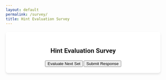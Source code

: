 ```yaml
---
layout: default
permalink: /survey/
title: Hint Evaluation Survey
---
```

<head>
  <link href="https://cdnjs.cloudflare.com/ajax/libs/font-awesome/6.0.0/css/all.min.css" rel="stylesheet">
  <link href="https://fonts.googleapis.com/icon?family=Material+Icons" rel="stylesheet">
  <link href="https://cdn.jsdelivr.net/npm/material-design-lite/material.min.css" rel="stylesheet">
  <script src="https://cdn.jsdelivr.net/npm/material-design-lite/material.min.js"></script>
  <style>
    body {
      font-family: "Roboto", "Arial", sans-serif;
      margin: 20px;
    }
    .card {
      margin: 20px 0;
      padding: 20px;
      box-shadow: 0 4px 6px rgba(0, 0, 0, 0.1);
      border-radius: 8px;
      background-color: #ffffff;
    }
    .btn {
      margin-top: 20px;
      text-align: center;
    }
    table {
      width: 100%;
      border-collapse: collapse;
      margin: 20px 0;
    }
    th, td {
      text-align: left;
      padding: 10px;
      border: 1px solid #ddd;
    }
    th {
      background-color: #f5f5f5;
    }
    .survey-question {
      margin-bottom: 15px;
    }
    .likert-scale {
      display: flex;
      justify-content: space-between;
      width: 100%;
      max-width: 400px;
    }
    .center {
      text-align: center;
    }
  </style>
</head>
<body>

<div class="card">
  <h2 class="center">Hint Evaluation Survey</h2>
  <div id="data-container">
    <!-- Evaluation Set Will Be Rendered Here -->
  </div>
  <div id="survey-container">
    <!-- Evaluation Survey Will Be Rendered Here -->
  </div>
  <div class="btn center">
    <button class="mdl-button mdl-js-button mdl-button--raised mdl-button--colored" onclick="nextSet()">Evaluate Next Set</button>
    <button class="mdl-button mdl-js-button mdl-button--raised mdl-button--accent" onclick="submitSurvey()">Submit Response</button>
  </div>
</div>

<script>
  // Sample JSON data
  const data = [
    {
      "student_code": "Student Code Example 1",
      "goal_code": "Goal Code Example 1",
      "edit_script": "Edit Script Example 1",
      "hints_level1": "Hints Level 1 Example 1",
      "hints_level2": "Hints Level 2 Example 1",
      "hints_level3": "Hints Level 3 Example 1"
    },
    {
      "student_code": "Student Code Example 2",
      "goal_code": "Goal Code Example 2",
      "edit_script": "Edit Script Example 2",
      "hints_level1": "Hints Level 1 Example 2",
      "hints_level2": "Hints Level 2 Example 2",
      "hints_level3": "Hints Level 3 Example 2"
    }
    // Add more sets as needed
  ];
 
  const sections =  [
    {
        "title":"Clarity and Comprehension",
        "questions": [
            "The hints are clearly written and easy to understand.",
            "The hints are clearly written and easy to understand.",
            "The hints are clearly written and easy to understand.",
            "The hints use consistent and appropriate terminology for the audience.",
            "The hints use consistent and appropriate terminology for the audience.",
            "The hints use consistent and appropriate terminology for the audience."
        ]
    },
    {
        "title": "Relevance to the Task",
        "questions": [
            "The hints align with the problem and task requirements.",
            "The hints align with the problem and task requirements.",
            "The hints align with the problem and task requirements.",
            "The hints provide actionable guidance for solving the problem.",
            "The hints provide actionable guidance for solving the problem.",
            "The hints provide actionable guidance for solving the problem."
        ]
    },
    {
        "title": "Depth and Completeness",
        "questions": [
            "The hints address all critical conceptual aspects of the task (e.g., input validation, loops, formatting).",
            "The hints address all critical conceptual aspects of the task (e.g., input validation, loops, formatting).",
            "The hints address all critical conceptual aspects of the task (e.g., input validation, loops, formatting).",
            "The hints provide enough information to be useful without overwhelming the user.",
            "The hints provide enough information to be useful without overwhelming the user.",
            "The hints provide enough information to be useful without overwhelming the user."
        ]
    },
    {
        "title": "Specificity and Examples",
        "questions": [
            "The hints are specific and directly applicable to the task(targeted).",
            "The hints are specific and directly applicable to the task(targeted).",
            "The hints are specific and directly applicable to the task(targeted)."
        ]
    },
    {
        "title": "Hallucination and Factual Levels",
        "questions": [
            "The hints accurate and void of fabricated or incorrect information.",
            "The hints accurate and void of fabricated or incorrect information.",
            "The hints accurate and void of fabricated or incorrect information.",
            "The hints are directly relevant to the student and goal code.",
            "The hints are directly relevant to the student and goal code.",
            "The hints are directly relevant to the student and goal code."
        ]
    },
    {
        "title": "Level Specific Evaluation",
        "questions": [
        "The questions encourage critical thinking about the task",
        "The hints provide generic yet practical steps to solve the problem",
        "The hints specific and detailed enough for direct implementation",
        "The questions open-ended and avoid leading the user to a specific solution",
        "The suggestions aligned with good programming practices",
        "The hints include accurate syntax and logic for the given task"
        ]
    }
]

  const surveyResponses = []; // Store survey responses here
  let currentIndex = null; // Current data index

  // Render a random set from the JSON data
  function renderSet() {
    const randomIndex = Math.floor(Math.random() * data.length);
    currentIndex = randomIndex;
    const currentSet = data[randomIndex];

    const dataContainer = document.getElementById("data-container");
    const surveyContainer = document.getElementById("survey-container");

    // Render data
    dataContainer.innerHTML = `
      <table>
        <tr>
          <th colspan="3">Student Code</th>
          <th colspan="3">Goal Code</th>
        </tr>
        <tr>
          <td colspan="3">${currentSet.student_code}</td>
          <td colspan="3">${currentSet.goal_code}</td>
        </tr>
        <tr>
          <th colspan="6">Edit Script</th>
        </tr>
        <tr>
          <td colspan="6">${currentSet.edit_script}</td>
        </tr>
        <tr>
          <th colspan="2">Hints Level 1</th>
          <th colspan="2">Hints Level 2</th>
          <th colspan="2">Hints Level 3</th>
        </tr>
        <tr>
          <td colspan="2">${currentSet.hints_level1}</td>
          <td colspan="2">${currentSet.hints_level2}</td>
          <td colspan="2">${currentSet.hints_level3}</td>
        </tr>
      </table>
    `;

  
    let surveyHTML = ``;
    sections.forEach((section, sectionIndex) => {
      surveyHTML += `<h4>${section.title}</h4><table><tr>
              <th colspan="2">Hints Level 1</th>
              <th colspan="2">Hints Level 2</th>
              <th colspan="2">Hints Level 3</th>
            </tr>`;
      for (let questionIndex = 0; questionIndex < section.questions.length; questionIndex += 3) {
        // const question = section.questions[questionIndex];
        surveyHTML += `
          <div class="survey-question">
            <tr>
              <td colspan="2"><label>${section.questions[questionIndex]}</label>
            <div class="likert-scale">
              <label><input type="radio" name="q${sectionIndex}_${questionIndex}" value="1"> 1</label>
              <label><input type="radio" name="q${sectionIndex}_${questionIndex}" value="2"> 2</label>
              <label><input type="radio" name="q${sectionIndex}_${questionIndex}" value="3"> 3</label>
              <label><input type="radio" name="q${sectionIndex}_${questionIndex}" value="4"> 4</label>
              <label><input type="radio" name="q${sectionIndex}_${questionIndex}" value="5"> 5</label>
            </div></td>
              <td colspan="2"><label>${section.questions[questionIndex+1]}</label>
            <div class="likert-scale">
              <label><input type="radio" name="q${sectionIndex}_${questionIndex+1}" value="1"> 1</label>
              <label><input type="radio" name="q${sectionIndex}_${questionIndex+1}" value="2"> 2</label>
              <label><input type="radio" name="q${sectionIndex}_${questionIndex+1}" value="3"> 3</label>
              <label><input type="radio" name="q${sectionIndex}_${questionIndex+1}" value="4"> 4</label>
              <label><input type="radio" name="q${sectionIndex}_${questionIndex+1}" value="5"> 5</label>
            </div></td>
              <td colspan="2"><label>${section.questions[questionIndex+2]}</label>
            <div class="likert-scale">
              <label><input type="radio" name="q${sectionIndex}_${questionIndex+2}" value="1"> 1</label>
              <label><input type="radio" name="q${sectionIndex}_${questionIndex+2}" value="2"> 2</label>
              <label><input type="radio" name="q${sectionIndex}_${questionIndex+2}" value="3"> 3</label>
              <label><input type="radio" name="q${sectionIndex}_${questionIndex+2}" value="4"> 4</label>
              <label><input type="radio" name="q${sectionIndex}_${questionIndex+2}" value="5"> 5</label>
            </div></td>
            </tr>
          </div>
        `;
      };
      surveyHTML += `</table>`;
    });
    surveyHTML += `<h4>General Feedback</h4>
    <table>
      <div class="survey-question">
      <tr>
          <th colspan="6">
            <label>What are some ways the generated hints could be improved?</label>
          </th>
      </tr>
      <tr>
        <th colspan="6">
          <textarea name="improvement_feedback" rows="5" style='width:100%' placeholder="Your feedback here..."></textarea>
        </th>
      </tr>
      </div>
      <div class="survey-question">
        <tr>
          <th colspan="6">
            <label>Any further comments?</label>
          </th>
        </tr>
        <tr>
          <th colspan="6">
            <textarea name="general_comments" rows="5" style='width:100%' placeholder="Your comments here..."></textarea>
          </th>
        </tr>
      </div>
      </table>
    `;
    surveyContainer.innerHTML = surveyHTML;
  };

  function pushCurrent(){
    const responses = { 
      index: currentIndex,
      sections:[],
      generalFeedback:{}
    };
    sections.forEach((section, sectionIndex) => {
      const sectionResponses = {
        title: section.title,
        questions: []
      };

      for (let questionIndex = 0; questionIndex < section.questions.length; questionIndex += 3) {
        const questionGroup = [];
        
        for (let i = 0; i <3; i++) {
          const question = section.questions[questionIndex + i];
          if (!question) break;
          
          const radioName = `q${sectionIndex}_${questionIndex + i}`;
          const selectedValue = document.querySelector(`input[name="${radioName}"]:checked`);
          
          questionGroup.push({
            question: question, 
            response:selectedValue ? selectedValue.value : 0 // Capture response or 0 if not answered
          });
        }
        
        sectionResponses.questions.push(JSON.stringify(questionGroup));
      }
      console.log(sectionResponses)
      responses.sections.push(sectionResponses);
    });

    // Add general feedback
    const Feedback = document.querySelector("textarea[name='improvement_feedback']").value;
    const Comments = document.querySelector("textarea[name='general_comments']").value;
    
    responses.generalFeedback.improvementFeedback = Feedback;
    responses.generalFeedback.generalComments = Comments;

    surveyResponses.push(JSON.stringify(responses)); // Add to survey responses array
    // alert("Response submitted! Thank you.");
    console.log("Survey Responses:", surveyResponses);
  }
  // Submit survey response
  function submitSurvey() {
    //push current evalution responses before sending to firestore
    pushCurrent()
    //https://us-central1-evaluation-survey-e9fa1.cloudfunctions.net/submitSurveyResponse
    //Submit responses to Firestore API
    fetch("https://us-central1-evaluation-survey-e9fa1.cloudfunctions.net/submitSurveyResponse", {
      method: "POST",
      mode:"cors",
      headers: {
        "Content-Type": "application/json",
        "Access-Control-Allow-Origin":"*",
        "Accept": "application/json",
        "Access-Control-Allow-Origin": "http://127.xxx",
        "Access-Control-Allow-Credentials": "true"
      },
      body: surveyResponses
    })
      .then(response => {
        console.log(response)
        if (!response.ok) {
          throw new Error("Network response was not ok " + response.statusText);
        }
        alert("Response submitted successfully!");
      })
      .catch(error => {
        console.error("Error submitting response: ", error);
        alert("Failed to submit response. Please try again later.");
      });
  }


  // Load the next set
  function nextSet() {
    //push current evalution responses before loading new set
    pushCurrent()
    renderSet();
  }

  // Initialize first set
  renderSet();
</script>
</body>

